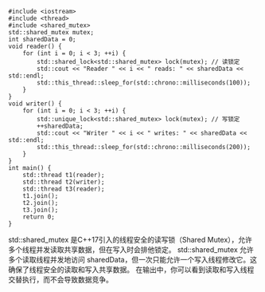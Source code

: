 ```
#include <iostream>
#include <thread>
#include <shared_mutex>
std::shared_mutex mutex;
int sharedData = 0;
void reader() {
    for (int i = 0; i < 3; ++i) {
        std::shared_lock<std::shared_mutex> lock(mutex); // 读锁定
        std::cout << "Reader " << i << " reads: " << sharedData << std::endl;
        std::this_thread::sleep_for(std::chrono::milliseconds(100));
    }
}
void writer() {
    for (int i = 0; i < 3; ++i) {
        std::unique_lock<std::shared_mutex> lock(mutex); // 写锁定
        ++sharedData;
        std::cout << "Writer " << i << " writes: " << sharedData << std::endl;
        std::this_thread::sleep_for(std::chrono::milliseconds(200));
    }
}
int main() {
    std::thread t1(reader);
    std::thread t2(writer);
    std::thread t3(reader);
    t1.join();
    t2.join();
    t3.join();
    return 0;
}
```
std::shared_mutex 是C++17引入的线程安全的读写锁（Shared Mutex），允许多个线程并发读取共享数据，但在写入时会排他锁定。
std::shared_mutex 允许多个读取线程并发地访问 sharedData，但一次只能允许一个写入线程修改它。这确保了线程安全的读取和写入共享数据。
在输出中，你可以看到读取和写入线程交替执行，而不会导致数据竞争。